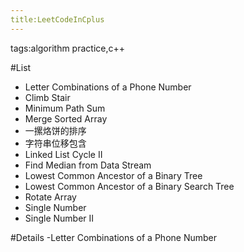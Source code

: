```yaml
---
title:LeetCodeInCplus
---
```

tags:algorithm practice,c++


#List
- Letter Combinations of a Phone Number
- Climb Stair
- Minimum Path Sum
- Merge Sorted Array
- 一摞烙饼的排序
- 字符串位移包含
- Linked List Cycle II
- Find Median from Data Stream
- Lowest Common Ancestor of a Binary Tree
- Lowest Common Ancestor of a Binary Search Tree
- Rotate Array
- Single Number
- Single Number II


#Details
-Letter Combinations of a Phone Number


